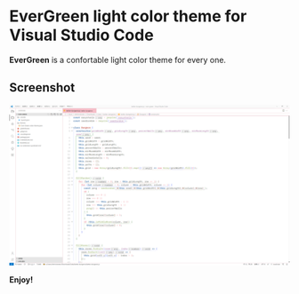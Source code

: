 # EverGreen light color theme for Visual Studio Code

**EverGreen** is a confortable light color theme for every one.

## Screenshot

![](./screenshot.png)

**Enjoy!**
